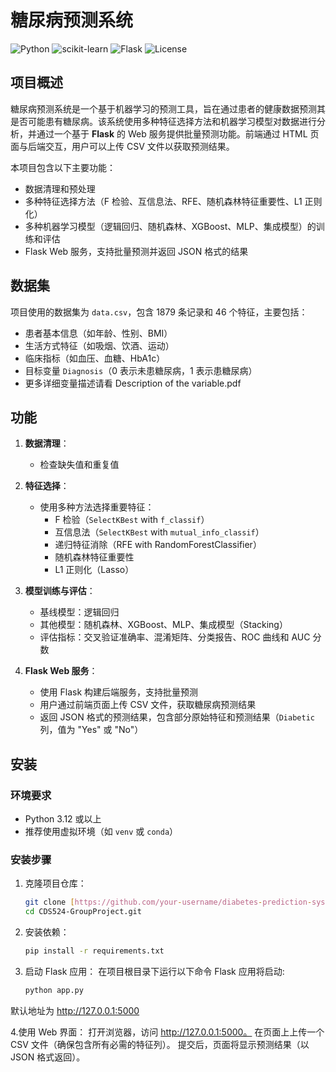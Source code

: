 # 糖尿病预测系统

![Python](https://img.shields.io/badge/Python-3.12-blue) ![scikit-learn](https://img.shields.io/badge/scikit--learn-1.3.2-orange) ![Flask](https://img.shields.io/badge/Flask-2.3.3-green) ![License](https://img.shields.io/badge/License-MIT-yellow)

## 项目概述

糖尿病预测系统是一个基于机器学习的预测工具，旨在通过患者的健康数据预测其是否可能患有糖尿病。该系统使用多种特征选择方法和机器学习模型对数据进行分析，并通过一个基于 **Flask** 的 Web 服务提供批量预测功能。前端通过 HTML 页面与后端交互，用户可以上传 CSV 文件以获取预测结果。

本项目包含以下主要功能：
- 数据清理和预处理
- 多种特征选择方法（F 检验、互信息法、RFE、随机森林特征重要性、L1 正则化）
- 多种机器学习模型（逻辑回归、随机森林、XGBoost、MLP、集成模型）的训练和评估
- Flask Web 服务，支持批量预测并返回 JSON 格式的结果

## 数据集

项目使用的数据集为 `data.csv`，包含 1879 条记录和 46 个特征，主要包括：
- 患者基本信息（如年龄、性别、BMI）
- 生活方式特征（如吸烟、饮酒、运动）
- 临床指标（如血压、血糖、HbA1c）
- 目标变量 `Diagnosis`（0 表示未患糖尿病，1 表示患糖尿病）
- 更多详细变量描述请看 Description of the variable.pdf

## 功能

1. **数据清理**：
   - 检查缺失值和重复值

2. **特征选择**：
   - 使用多种方法选择重要特征：
     - F 检验（`SelectKBest` with `f_classif`）
     - 互信息法（`SelectKBest` with `mutual_info_classif`）
     - 递归特征消除（RFE with RandomForestClassifier）
     - 随机森林特征重要性
     - L1 正则化（Lasso）

3. **模型训练与评估**：
   - 基线模型：逻辑回归
   - 其他模型：随机森林、XGBoost、MLP、集成模型（Stacking）
   - 评估指标：交叉验证准确率、混淆矩阵、分类报告、ROC 曲线和 AUC 分数

4. **Flask Web 服务**：
   - 使用 Flask 构建后端服务，支持批量预测
   - 用户通过前端页面上传 CSV 文件，获取糖尿病预测结果
   - 返回 JSON 格式的预测结果，包含部分原始特征和预测结果（`Diabetic` 列，值为 "Yes" 或 "No"）

## 安装

### 环境要求
- Python 3.12 或以上
- 推荐使用虚拟环境（如 `venv` 或 `conda`）

### 安装步骤
1. 克隆项目仓库：
   ```bash
   git clone [https://github.com/your-username/diabetes-prediction-system.git](https://github.com/Leeeykun/CDS524-GroupProject.git)
   cd CDS524-GroupProject.git

2. 安装依赖：
   ```bash
   pip install -r requirements.txt

3. 启动 Flask 应用：
  在项目根目录下运行以下命令
  Flask 应用将启动:
   ```bash
   python app.py
 默认地址为 http://127.0.0.1:5000
 
4.使用 Web 界面：
 打开浏览器，访问 http://127.0.0.1:5000。
 在页面上上传一个 CSV 文件（确保包含所有必需的特征列）。
 提交后，页面将显示预测结果（以 JSON 格式返回）。

